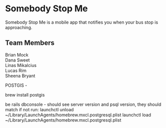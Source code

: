 # Somebody Stop Me

Somebody Stop Me is a mobile app that notifies you when your bus stop is approaching.

## Team Members

Brian Mock   
Dana Sweet   
Linas Mikalcius   
Lucas Rim   
Sheena Bryant  

POSTGIS - 

brew install postgis

be rails dbconsole - should see server version and psql version, they should match if not run:
launchctl unload ~/Library/LaunchAgents/homebrew.mxcl.postgresql.plist
launchctl load ~/Library/LaunchAgents/homebrew.mxcl.postgresql.plist

